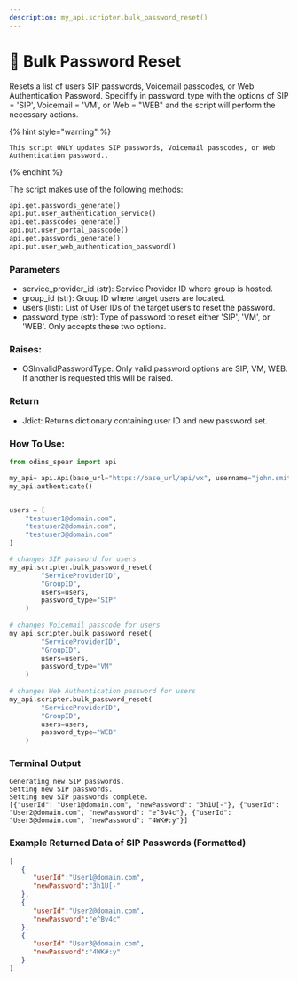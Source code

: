```yaml
---
description: my_api.scripter.bulk_password_reset()
---
```


# 🔑 Bulk Password Reset

Resets a list of users SIP passwords, Voicemail passcodes, or Web Authentication Password. Specifify in password\_type with the options of SIP = 'SIP', Voicemail = 'VM', or Web = "WEB" and the script will perform the necessary actions.

{% hint style="warning" %}
```
This script ONLY updates SIP passwords, Voicemail passcodes, or Web Authentication password..
```
{% endhint %}

The script makes use of the following methods:

```python
api.get.passwords_generate()
api.put.user_authentication_service()
api.get.passcodes_generate()
api.put.user_portal_passcode()
api.get.passwords_generate()
api.put.user_web_authentication_password()
```

### Parameters

* service\_provider\_id (str): Service Provider ID where group is hosted.
* group\_id (str): Group ID where target users are located.
* users (list): List of User IDs of the target users to reset the password.
* password\_type (str): Type of password to reset either 'SIP', 'VM', or 'WEB'. Only accepts these two options.

### Raises:

* OSInvalidPasswordType: Only valid password options are SIP, VM, WEB. If another is requested this will be raised.

### Return

* Jdict: Returns dictionary containing user ID and new password set.

### How To Use:

```python
from odins_spear import api

my_api= api.Api(base_url="https://base_url/api/vx", username="john.smith", password="ODIN_INSTANCE_1")
my_api.authenticate()


users = [
    "testuser1@domain.com",
    "testuser2@domain.com",
    "testuser3@domain.com"
]

# changes SIP password for users
my_api.scripter.bulk_password_reset(
        "ServiceProviderID",
        "GroupID",
        users=users,
        password_type="SIP"   
    )
    
# changes Voicemail passcode for users
my_api.scripter.bulk_password_reset(
        "ServiceProviderID",
        "GroupID",
        users=users,
        password_type="VM"   
    )
    
# changes Web Authentication password for users
my_api.scripter.bulk_password_reset(
        "ServiceProviderID",
        "GroupID",
        users=users,
        password_type="WEB"   
    )
```
### Terminal Output
```
Generating new SIP passwords.
Setting new SIP passwords.
Setting new SIP passwords complete.
[{"userId": "User1@domain.com", "newPassword": "3h1U[-"}, {"userId": "User2@domain.com", "newPassword": "e^Bv4c"}, {"userId": "User3@domain.com", "newPassword": "4WK#:y"}]
```

### Example Returned Data of SIP Passwords (Formatted)

```json
[
   {
      "userId":"User1@domain.com",
      "newPassword":"3h1U[-"
   },
   {
      "userId":"User2@domain.com",
      "newPassword":"e^Bv4c"
   },
   {
      "userId":"User3@domain.com",
      "newPassword":"4WK#:y"
   }
]
```
